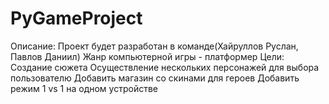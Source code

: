 # PyGameProject
Описание:
Проект будет разработан в команде(Хайруллов Руслан, Павлов Даниил)
Жанр компьютерной игры - платформер
Цели:
Создание сюжета
Осуществление нескольких персонажей для выбора пользователю
Добавить магазин со скинами для героев
Добавить режим 1 vs 1  на одном устройстве
